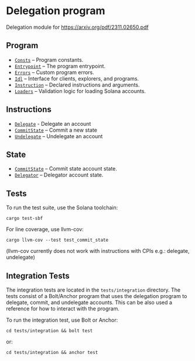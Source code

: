 # Delegation program 

Delegation module for https://arxiv.org/pdf/2311.02650.pdf

## Program

- [`Consts`](src/consts.rs) – Program constants.
- [`Entrypoint`](src/lib.rs) – The program entrypoint.
- [`Errors`](src/error.rs) – Custom program errors.
- [`Idl`](idl/delegator.json) – Interface for clients, explorers, and programs.
- [`Instruction`](src/instruction.rs) – Declared instructions and arguments.
- [`Loaders`](src/loaders.rs) – Validation logic for loading Solana accounts.


## Instructions

- [`Delegate`](src/processor/delegate.rs) - Delegate an account
- [`CommitState`](src/processor/update.rs) – Commit a new state
- [`Undelegate`](src/processor/undelegate.rs) – Undelegate an account 


## State

- [`CommitState`](src/state/commit_state.rs) – Commit state account state.
- [`Delegator`](src/state/delegator.rs) – Delegator account state.

## Tests

To run the test suite, use the Solana toolchain: 

```
cargo test-sbf
```

For line coverage, use llvm-cov:

```
cargo llvm-cov --test test_commit_state
```

(llvm-cov currently does not work with instructions with CPIs e.g.: delegate, undelegate)

## Integration Tests

The integration tests are located in the `tests/integration` directory.
The tests consist of a Bolt/Anchor program that uses the delegation program to delegate, commit, and undelegate accounts.
This can be also used a reference for how to interact with the program.

To run the integration test, use Bolt or Anchor:

```
cd tests/integration && bolt test
```

or:

```
cd tests/integration && anchor test
```
